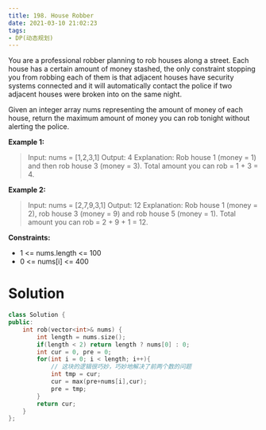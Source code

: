 ```yaml
---
title: 198. House Robber
date: 2021-03-10 21:02:23
tags:
- DP(动态规划)
---
```


You are a professional robber planning to rob houses along a street. Each house has a certain amount of money stashed, the only constraint stopping you from robbing each of them is that adjacent houses have security systems connected and it will automatically contact the police if two adjacent houses were broken into on the same night.

Given an integer array nums representing the amount of money of each house, return the maximum amount of money you can rob tonight without alerting the police.

 <!-- more -->

**Example 1:**

> Input: nums = [1,2,3,1]
> Output: 4
> Explanation: Rob house 1 (money = 1) and then rob house 3 (money = 3).
> Total amount you can rob = 1 + 3 = 4.

**Example 2:**

> Input: nums = [2,7,9,3,1]
> Output: 12
> Explanation: Rob house 1 (money = 2), rob house 3 (money = 9) and rob house 5 (money = 1).
> Total amount you can rob = 2 + 9 + 1 = 12.

**Constraints:**

- 1 <= nums.length <= 100
- 0 <= nums[i] <= 400

# Solution

```c++
class Solution {
public:
    int rob(vector<int>& nums) {
        int length = nums.size();
        if(length < 2) return length ? nums[0] : 0;
        int cur = 0, pre = 0;
        for(int i = 0; i < length; i++){
            // 这块的逻辑很巧妙，巧妙地解决了前两个数的问题
            int tmp = cur;
            cur = max(pre+nums[i],cur);
            pre = tmp;
        }
        return cur;
    }
};
```

